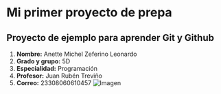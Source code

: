 # Mi primer proyecto de prepa
 ## Proyecto de ejemplo para aprender Git y Github
1. **Nombre:** Anette Michel Zeferino Leonardo
2. **Grado y grupo:** 5D
3. **Especialidad:** Programación
4. **Profesor:** Juan Rubén Treviño
5. **Correo:** 23308060610457
![Imagen](https://github.com/user-attachments/assets/2a825b74-bbc8-4bb0-872d-5abdca8779a2)


